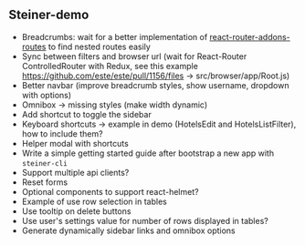 ## Steiner-demo

- Breadcrumbs: wait for a better implementation of [react-router-addons-routes](https://github.com/ReactTraining/react-router-addons-routes) to find nested routes easily
- Sync between filters and browser url (wait for React-Router ControlledRouter with Redux, see this example https://github.com/este/este/pull/1156/files -> src/browser/app/Root.js)
- Better navbar (improve breadcrumb styles, show username, dropdown with options)
- Omnibox -> missing styles (make width dynamic)
- Add shortcut to toggle the sidebar
- Keyboard shortcuts -> example in demo (HotelsEdit and HotelsListFilter), how to include them?
- Helper modal with shortcuts
- Write a simple getting started guide after bootstrap a new app with `steiner-cli`
- Support multiple api clients?
- Reset forms
- Optional components to support react-helmet?
- Example of use row selection in tables
- Use tooltip on delete buttons
- Use user's settings value for number of rows displayed in tables?
- Generate dynamically sidebar links and omnibox options